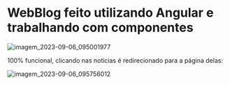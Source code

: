 # WebBlog feito utilizando Angular e trabalhando com componentes
![imagem_2023-09-06_095001977](https://github.com/DominMFD/Angular-WebBlog/assets/134434652/7dac8995-4a5e-4f8d-9c58-4e46086398f1)


100% funcional, clicando nas noticias é redirecionado para a página delas:


![imagem_2023-09-06_095756012](https://github.com/DominMFD/Angular-WebBlog/assets/134434652/a1d71feb-bcdf-435b-bf13-c0f2a393da14)


